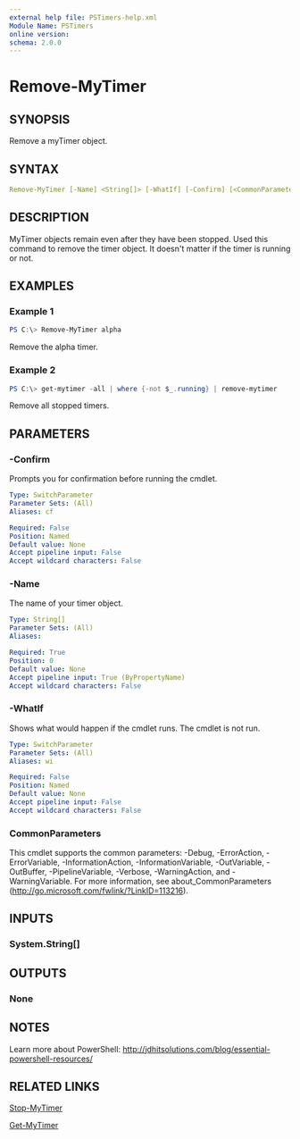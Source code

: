 ```yaml
---
external help file: PSTimers-help.xml
Module Name: PSTimers
online version:
schema: 2.0.0
---
```


# Remove-MyTimer

## SYNOPSIS

Remove a myTimer object.

## SYNTAX

```yaml
Remove-MyTimer [-Name] <String[]> [-WhatIf] [-Confirm] [<CommonParameters>]
```

## DESCRIPTION

MyTimer objects remain even after they have been stopped. Used this command to remove the timer object. It doesn't matter if the timer is running or not.

## EXAMPLES

### Example 1

```powershell
PS C:\> Remove-MyTimer alpha
```

Remove the alpha timer.

### Example 2

```powershell
PS C:\> get-mytimer -all | where {-not $_.running} | remove-mytimer
```

Remove all stopped timers.

## PARAMETERS

### -Confirm

Prompts you for confirmation before running the cmdlet.

```yaml
Type: SwitchParameter
Parameter Sets: (All)
Aliases: cf

Required: False
Position: Named
Default value: None
Accept pipeline input: False
Accept wildcard characters: False
```

### -Name

The name of your timer object.

```yaml
Type: String[]
Parameter Sets: (All)
Aliases:

Required: True
Position: 0
Default value: None
Accept pipeline input: True (ByPropertyName)
Accept wildcard characters: False
```

### -WhatIf

Shows what would happen if the cmdlet runs. The cmdlet is not run.

```yaml
Type: SwitchParameter
Parameter Sets: (All)
Aliases: wi

Required: False
Position: Named
Default value: None
Accept pipeline input: False
Accept wildcard characters: False
```

### CommonParameters

This cmdlet supports the common parameters: -Debug, -ErrorAction, -ErrorVariable, -InformationAction, -InformationVariable, -OutVariable, -OutBuffer, -PipelineVariable, -Verbose, -WarningAction, and -WarningVariable.
For more information, see about_CommonParameters (http://go.microsoft.com/fwlink/?LinkID=113216).

## INPUTS

### System.String[]

## OUTPUTS

### None

## NOTES

Learn more about PowerShell: http://jdhitsolutions.com/blog/essential-powershell-resources/

## RELATED LINKS

[Stop-MyTimer](Stop-MyTimer.md)

[Get-MyTimer](Get-MyTimer.md)